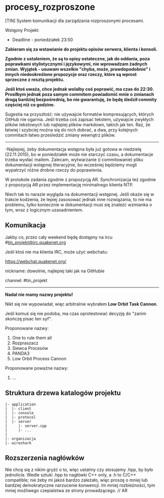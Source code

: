 # procesy_rozproszone
[TIN] System komunikacji dla zarządzania rozproszonymi procesami.

Wstępny Projekt:

 - Deadline - poniedziałek 23:50

**Zabieram się za wstawianie do projektu opisów serwera, klienta i konsoli.**

**Zgodnie z ustaleniem, że są to opisy ostateczne, jak do oddania, poza poprawkami stylistycznymi i językowymi, nie wprowadzam żadnych zmian. Wyjątek - usuwam wszelkie "chyba, może, prawdopodobnie" i innych niedookreślone propozycje oraz rzeczy, które są wprost sprzeczne z resztą projektu.**

**Jeśli ktoś uważa, chce jednak wolalby coś poprawić, ma czas do 22:30. Prosiłbym jednak poza samym commitem powiadomić mnie o zmianach drogą bardziej bezpośrednią, bo nie gwarantuję, że będę śledził commity częściej niż co godzine.**

Sugestia na przyszłość: nie używajcie formatów kompresujących, których GitHub nie ogarnia. Jeśli trzeba coś zapisać tekstem, używajcie zwykłych plików tekstowych lub najlepiej plików markdown, takich jak ten. Raz, że łatwiej i szybciej można się do nich dobrać, a dwa, przy kolejnych commitach łatwo prześledzić zmiany wewnątrz plików. 

-----------------------------------------------------------------

-Najlepiej, żeby dokumentacja wstępna była już gotowa w niedzielę (22.11.2015), bo w poniedziałek może nie starczyć czasu, a dokumentacje trzeba wysłać mailem. Zalecam, wytwarzanie (i commitowanie) pliku dokumentacji wstępnej itteracyjnie, bo wcześniej będziemy mogli wypatrzyć różne drobne rzeczy do poprawienia.

W protokole zadania zgodnie z propozycją AR. Synchronizacja też zgodnie z propozycją AR przez implementację minimalnego klienta NTP.

Niech tak to narazie wygląda na dokumentacji wstępnej. Jeśli okaże się w trakcie kodzenia, że lepiej zasosować jednak inne rozwiązania, to nie ma problemu, tylko koniecznie w dokumentacji musi się znaleźć wzmianka o tym, wraz z logicznym uzasadnieniem.

## Komunikacja

Jakby co, przez cały weekend będę dostępny na ircu #tin_projekt@irc.quakenet.org

Jeśli ktoś nie ma klienta IRC, może użyć webchatu:

https://webchat.quakenet.org/

nickname: dowolnie, najlepiej taki jak na GitHubie

channel: #tin_projekt

-----------------------------------------------------------------

**Nadal nie mamy nazwy projektu!**

Nikt się nie wypowiadał, więc arbitralnie wybrałem **Low Orbit Task Cannon**.

Jeśli komuś się nie podoba, ma czas oprotestować decyzję do "zanim skończę pisac ten syf".

Proponowane nazwy:

1. One to rule them all
2. Rozpraszacz
3. Siewca Procesów
4. PANDA3
5. Low Orbit Process Cannon

Proponowane poważne nazwy:

1. ...

## Struktura drzewa katalogów projektu

````
|- application
|  |- client 
|  |- console
|  |- protocol
|  |- server
|     |- server.cpp
|     |- ...
|
|- organizacja
|- wireshark
````

## Rozszerzenia nagłówków

Nie chcę się z nikim gryźć o to, więc ustalmy czy stosujemy .hpp, by było jednolicie.
Wedle sztuki .hpp to nagłówki C++ only, a .h to C/C++ compatible; nie żeby mi jakoś bardzo zależało, więc proszę o mniej lub bardziej demokratyczne narzucenie konwencji. Im mniej rozbieżności, tym mniej możliwego czepialstwa ze strony prowadzącego. // AR


